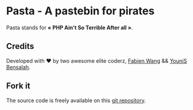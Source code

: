 # Pasta - A pastebin for pirates

Pasta stands for __&laquo; PHP Ain't So Terrible After all &raquo;__.

## Credits

Developed with &hearts; by two awesome elite coderz, [Fabien Wang](mailto:fabienwang@eliteheberg.fr) &amp;&amp; [YouniS Bensalah](mailto:younishd@eliteheberg.fr).

## Fork it

The source code is freely available on this [git repository](https://git.eliteheberg.fr/EliteCoders/pasta).
